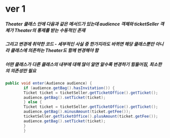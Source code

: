 # ver 1

##### Theater 클래스 안에 다음과 같은 메서드가 있는데 audience 객체와 ticketSeller 객체가 Theater의 통제를 받는 수동적인 존재
##### 그리고 변경에 취약한 코드 - 세부적인 사실 중 한가지라도 바뀌면 해당 클래스뿐만 아니라 클래스에 의존하는 Theater도 함께 변경해야 함
##### 어떤 클래스가 다른 클래스의 내부에 대해 많이 알면 알수록 변경하기 힘들어짐, 최소한의 의존성만 필요
```java
public void enter(Audience audience) {
        if (audience.getBag().hasInvitation()) {
        Ticket ticket = ticketSeller.getTicketOffice().getTicket();
        audience.getBag().setTicket(ticket);
        } else {
        Ticket ticket = ticketSeller.getTicketOffice().getTicket();
        audience.getBag().minusAmount(ticket.getFee());
        ticketSeller.getTicketOffice().plusAmount(ticket.getFee());
        audience.getBag().setTicket(ticket);
        }
        }
```